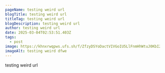```yaml
---
pageName: testing weird url
blogTitle: testing weird url
titleTag: testing weird url
blogDescription: testing weird url
author: testing weird url
date: 2025-03-04T02:53:51.403Z
tags:
  - post
image: https://khnxrwqpws.ufs.sh/f/ZfzyDSYoDactVIVGoIU5LlFnmHhWtuJ0KbI2kGPwDRYdTpyN
imageAlt: testing weird dfwe
---
```

testing weird url